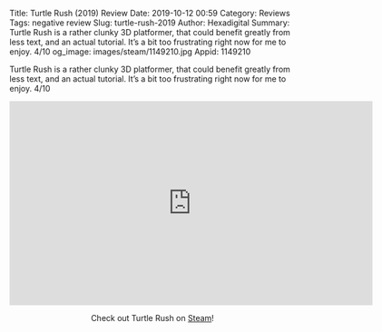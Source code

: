 Title: Turtle Rush (2019) Review
Date: 2019-10-12 00:59
Category: Reviews
Tags: negative review
Slug: turtle-rush-2019
Author: Hexadigital
Summary: Turtle Rush is a rather clunky 3D platformer, that could benefit greatly from less text, and an actual tutorial. It’s a bit too frustrating right now for me to enjoy. 4/10
og_image: images/steam/1149210.jpg
Appid: 1149210

Turtle Rush is a rather clunky 3D platformer, that could benefit greatly from less text, and an actual tutorial. It’s a bit too frustrating right now for me to enjoy. 4/10

<center><iframe src="https://www.youtube.com/embed/z8DJ-xkfoek?feature=oembed" allow="accelerometer; autoplay; encrypted-media; gyroscope; picture-in-picture" width="640" height="360" frameborder="0"></iframe>

Check out Turtle Rush on [Steam](https://store.steampowered.com/app/1149210/?curator_clanid=34633900)!</center>

